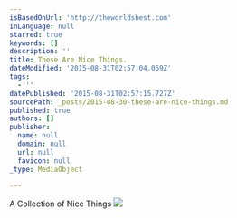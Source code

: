 ```yaml
---
isBasedOnUrl: 'http://theworldsbest.com'
inLanguage: null
starred: true
keywords: []
description: ''
title: These Are Nice Things.
dateModified: '2015-08-31T02:57:04.069Z'
tags:
  - ''
datePublished: '2015-08-31T02:57:15.727Z'
sourcePath: _posts/2015-08-30-these-are-nice-things.md
published: true
authors: []
publisher:
  name: null
  domain: null
  url: null
  favicon: null
_type: MediaObject

---
```

A Collection of Nice Things
![](https://the-grid-user-content.s3-us-west-2.amazonaws.com/3448d066-4288-49b6-8a2a-4f18eade7135.jpg)